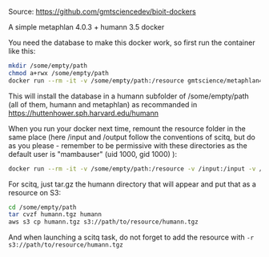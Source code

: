 Source: https://github.com/gmtsciencedev/bioit-dockers

A simple metaphlan 4.0.3 + humann 3.5 docker

You need the database to make this docker work, so first run the container like this:


```bash
mkdir /some/empty/path
chmod a+rwx /some/empty/path
docker run --rm -it -v /some/empty/path:/resource gmtscience/metaphlan4:4.0.1 install_database.sh 
```

This will install the database in a humann subfolder of /some/empty/path (all of them, humann and metaphlan) as recommanded in https://huttenhower.sph.harvard.edu/humann

When you run your docker next time, remount the resource folder in the same place (here /input and /output follow the conventions of scitq, but do as you please - remember to be permissive with these directories as the default user is "mambauser" (uid 1000, gid 1000) ):

```bash
docker run --rm -it -v /some/empty/path:/resource -v /input:/input -v /output:/output gmtscience/metaphlan4:4.0.1 humann -i /input/sample_reads.fastq -o /output/sample_results
```

For scitq, just tar.gz the humann directory that will appear and put that as a resource on S3:
```bash
cd /some/empty/path
tar cvzf humann.tgz humann
aws s3 cp humann.tgz s3://path/to/resource/humann.tgz
```

And when launching a scitq task, do not forget to add the resource with `-r s3://path/to/resource/humann.tgz`
